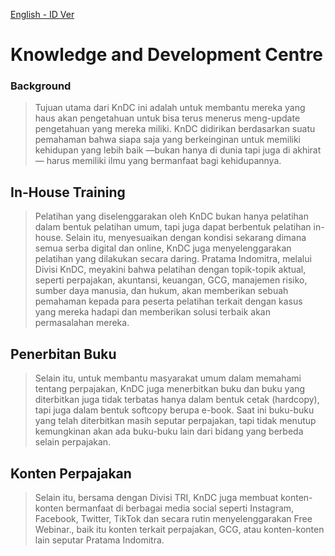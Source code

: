 [English - ID Ver](/KnDC-ID.md)
# Knowledge and Development Centre
### Background
> Tujuan utama dari KnDC ini adalah untuk membantu mereka yang haus akan pengetahuan untuk bisa terus menerus meng-update pengetahuan yang mereka miliki. KnDC didirikan berdasarkan suatu pemahaman bahwa siapa saja yang berkeinginan untuk memiliki kehidupan yang lebih baik —bukan hanya di dunia tapi juga di akhirat— harus memiliki ilmu yang bermanfaat bagi kehidupannya.  

## In-House Training
> Pelatihan yang diselenggarakan oleh KnDC bukan hanya pelatihan dalam bentuk pelatihan umum, tapi juga dapat berbentuk pelatihan in-house. Selain itu, menyesuaikan dengan kondisi sekarang dimana semua serba digital dan online, KnDC juga menyelenggarakan pelatihan yang dilakukan secara daring. Pratama Indomitra, melalui Divisi KnDC, meyakini bahwa pelatihan dengan topik-topik aktual, seperti perpajakan, akuntansi, keuangan, GCG, manajemen risiko, sumber daya manusia, dan hukum, akan memberikan sebuah pemahaman kepada para peserta pelatihan terkait dengan kasus yang mereka hadapi dan memberikan solusi terbaik akan permasalahan mereka. 
## Penerbitan Buku
> Selain itu, untuk membantu masyarakat umum dalam memahami tentang perpajakan, KnDC juga menerbitkan buku dan buku yang diterbitkan juga tidak terbatas hanya dalam bentuk cetak (hardcopy), tapi juga dalam bentuk softcopy berupa e-book. Saat ini buku-buku yang telah diterbitkan masih seputar perpajakan, tapi tidak menutup kemungkinan akan ada buku-buku lain dari bidang yang berbeda selain perpajakan.
## Konten Perpajakan
> Selain itu, bersama dengan Divisi TRI, KnDC juga membuat konten-konten bermanfaat di berbagai media social seperti Instagram, Facebook, Twitter, TikTok dan secara rutin menyelenggarakan Free Webinar., baik itu konten terkait perpajakan, GCG, atau konten-konten lain seputar Pratama Indomitra.